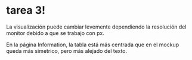 # tarea 3!
La visualización puede cambiar levemente dependiendo la resolución del monitor debido a que se trabajo con px. 

En la página Information, la tabla está más centrada que en el mockup queda más simetrico, pero más alejado del texto.
